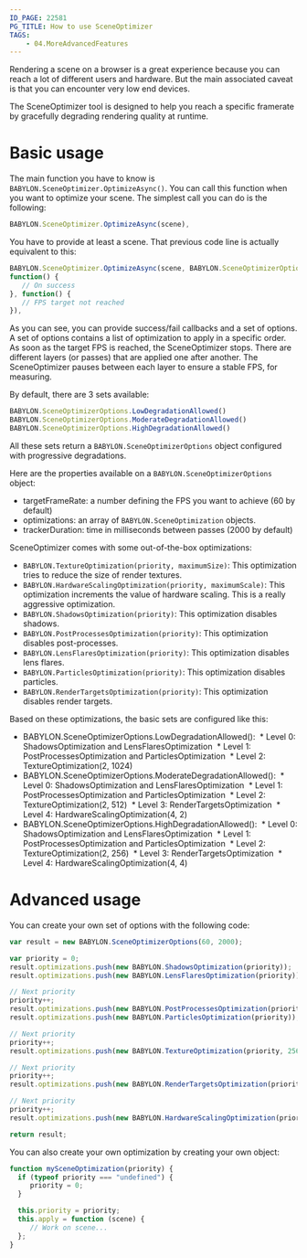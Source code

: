 ```yaml
---
ID_PAGE: 22581
PG_TITLE: How to use SceneOptimizer
TAGS:
    - 04.MoreAdvancedFeatures
---
```

Rendering a scene on a browser is a great experience because you can reach a lot of different users and hardware. But the main associated caveat is that you can encounter very low end devices.

The SceneOptimizer tool is designed to help you reach a specific framerate by gracefully degrading rendering quality at runtime.

# Basic usage
The main function you have to know is ```BABYLON.SceneOptimizer.OptimizeAsync()```. You can call this function when you want to optimize your scene. The simplest call you can do is the following:

```javascript
BABYLON.SceneOptimizer.OptimizeAsync(scene),
```

You have to provide at least a scene. That previous code line is actually equivalent to this:

```javascript
BABYLON.SceneOptimizer.OptimizeAsync(scene, BABYLON.SceneOptimizerOptions.ModerateDegradationAllowed(),
function() {
   // On success
}, function() {
   // FPS target not reached
}),
```

As you can see, you can provide success/fail callbacks and a set of options.
A set of options contains a list of optimization to apply in a specific order. As soon as the target FPS is reached, the SceneOptimizer stops. There are different layers (or passes) that are applied one after another. The SceneOptimizer pauses between each layer to ensure a stable FPS, for measuring.

By default, there are 3 sets available:

```javascript
BABYLON.SceneOptimizerOptions.LowDegradationAllowed()
BABYLON.SceneOptimizerOptions.ModerateDegradationAllowed()
BABYLON.SceneOptimizerOptions.HighDegradationAllowed()
```

All these sets return a ```BABYLON.SceneOptimizerOptions``` object configured with progressive degradations.

Here are the properties available on a ```BABYLON.SceneOptimizerOptions``` object:

* targetFrameRate: a number defining the FPS you want to achieve (60 by default)
* optimizations: an array of ```BABYLON.SceneOptimization``` objects.
* trackerDuration: time in milliseconds between passes (2000 by default)

SceneOptimizer comes with some out-of-the-box optimizations:

* ```BABYLON.TextureOptimization(priority, maximumSize)```: This optimization tries to reduce the size of render textures.
* ```BABYLON.HardwareScalingOptimization(priority, maximumScale)```: This optimization increments the value of hardware scaling. This is a really aggressive optimization.
* ```BABYLON.ShadowsOptimization(priority)```: This optimization disables shadows.
* ```BABYLON.PostProcessesOptimization(priority)```: This optimization disables post-processes.
* ```BABYLON.LensFlaresOptimization(priority)```: This optimization disables lens flares.
* ```BABYLON.ParticlesOptimization(priority)```: This optimization disables particles.
* ```BABYLON.RenderTargetsOptimization(priority)```: This optimization disables render targets.

Based on these optimizations, the basic sets are configured like this:

* BABYLON.SceneOptimizerOptions.LowDegradationAllowed():
 * Level 0: ShadowsOptimization and LensFlaresOptimization
 * Level 1: PostProcessesOptimization and ParticlesOptimization
 * Level 2: TextureOptimization(2, 1024)
* BABYLON.SceneOptimizerOptions.ModerateDegradationAllowed():
 * Level 0: ShadowsOptimization and LensFlaresOptimization
 * Level 1: PostProcessesOptimization and ParticlesOptimization
 * Level 2: TextureOptimization(2, 512)
 * Level 3: RenderTargetsOptimization
 * Level 4: HardwareScalingOptimization(4, 2)
* BABYLON.SceneOptimizerOptions.HighDegradationAllowed():
 * Level 0: ShadowsOptimization and LensFlaresOptimization
 * Level 1: PostProcessesOptimization and ParticlesOptimization
 * Level 2: TextureOptimization(2, 256)
 * Level 3: RenderTargetsOptimization
 * Level 4: HardwareScalingOptimization(4, 4)

# Advanced usage
You can create your own set of options with the following code:

```javascript
var result = new BABYLON.SceneOptimizerOptions(60, 2000);

var priority = 0;
result.optimizations.push(new BABYLON.ShadowsOptimization(priority));
result.optimizations.push(new BABYLON.LensFlaresOptimization(priority));

// Next priority
priority++;
result.optimizations.push(new BABYLON.PostProcessesOptimization(priority));
result.optimizations.push(new BABYLON.ParticlesOptimization(priority));

// Next priority
priority++;
result.optimizations.push(new BABYLON.TextureOptimization(priority, 256));

// Next priority
priority++;
result.optimizations.push(new BABYLON.RenderTargetsOptimization(priority));

// Next priority
priority++;
result.optimizations.push(new BABYLON.HardwareScalingOptimization(priority, 4));

return result;
```

You can also create your own optimization by creating your own object:

```javascript
function mySceneOptimization(priority) {
  if (typeof priority === "undefined") {
     priority = 0;
  }

  this.priority = priority;
  this.apply = function (scene) {
     // Work on scene...
  };
}
```
